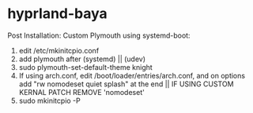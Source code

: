 # hyprland-baya

Post Installation:
Custom Plymouth using systemd-boot:
1. edit /etc/mkinitcpio.conf
2. add plymouth after (systemd) || (udev)
3. sudo plymouth-set-default-theme knight 
4. If using arch.conf, edit /boot/loader/entries/arch.conf, and on options add "rw nomodeset quiet splash" at the end || IF USING CUSTOM KERNAL PATCH REMOVE 'nomodeset' 
5. sudo mkinitcpio -P
